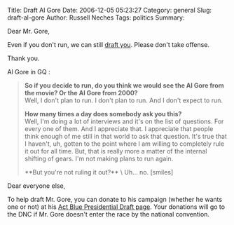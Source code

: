 Title: Draft Al Gore
Date: 2006-12-05 05:23:27
Category: general
Slug: draft-al-gore
Author: Russell Neches
Tags: politics
Summary: 


Dear Mr. Gore,

Even if you don't run, we can still [draft you](http://draftgore.com/).
Please don't take offense.

Thank you.

Al Gore in GQ :

> **So if you decide to run, do you think we would see the Al Gore from
> the movie? Or the Al Gore from 2000?** \
>  Well, I don't plan to run. I don't plan to run. And I don't expect to
> run.
>
> **How many times a day does somebody ask you this?** \
>  Well, I'm doing a lot of interviews and it's on the list of
> questions. For every one of them. And I appreciate that. I appreciate
> that people think enough of me still in that world to ask that
> question. It's true that I haven't, uh, gotten to the point where I am
> willing to completely rule it out for all time. But, that is really
> more a matter of the internal shifting of gears. I'm not making plans
> to run again.
>
> <p>
> **But you're not ruling it out?** \
>  Uh... no. [smiles]

Dear everyone else,

To help draft Mr. Gore, you can donate to his campaign (whether he wants
one or not) at his [Act Blue Presidential Draft
page](http://www.actblue.com/entity/fundraisers/12507). Your donations
will go to the DNC if Mr. Gore doesn't enter the race by the national
convention.


